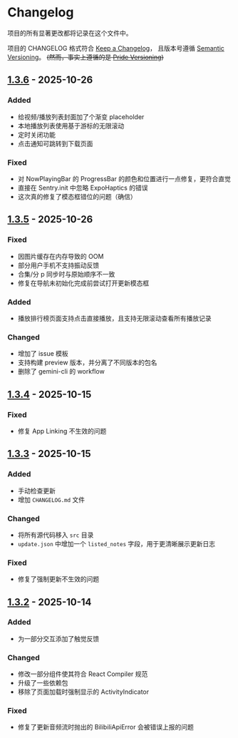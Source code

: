 # Changelog

项目的所有显著更改都将记录在这个文件中。

项目的 CHANGELOG 格式符合 [Keep a Changelog]，
且版本号遵循 [Semantic Versioning]。 ~~(然而，事实上遵循的是 [Pride Versioning])~~

## [1.3.6] - 2025-10-26

### Added

- 给视频/播放列表封面加了个渐变 placeholder
- 本地播放列表使用基于游标的无限滚动
- 定时关闭功能
- 点击通知可跳转到下载页面

### Fixed

- 对 NowPlayingBar 的 ProgressBar 的颜色和位置进行一点修复，更符合直觉
- 直接在 Sentry.init 中忽略 ExpoHaptics 的错误
- 这次真的修复了模态框错位的问题（确信）

## [1.3.5] - 2025-10-26

### Fixed

- 因图片缓存在内存导致的 OOM
- 部分用户手机不支持振动反馈
- 合集/分 p 同步时与原始顺序不一致
- 修复在导航未初始化完成前尝试打开更新模态框

### Added

- 播放排行榜页面支持点击直接播放，且支持无限滚动查看所有播放记录

### Changed

- 增加了 issue 模板
- 支持构建 preview 版本，并分离了不同版本的包名
- 删除了 gemini-cli 的 workflow

## [1.3.4] - 2025-10-15

### Fixed

- 修复 App Linking 不生效的问题

## [1.3.3] - 2025-10-15

### Added

- 手动检查更新
- 增加 `CHANGELOG.md` 文件

### Changed

- 将所有源代码移入 `src` 目录
- `update.json` 中增加一个 `listed_notes` 字段，用于更清晰展示更新日志

### Fixed

- 修复了强制更新不生效的问题

## [1.3.2] - 2025-10-14

### Added

- 为一部分交互添加了触觉反馈

### Changed

- 修改一部分组件使其符合 React Compiler 规范
- 升级了一些依赖包
- 移除了页面加载时强制显示的 ActivityIndicator

### Fixed

- 修复了更新音频流时抛出的 BilibiliApiError 会被错误上报的问题

<!-- Links -->

[keep a changelog]: https://keepachangelog.com/en/1.0.0/
[semantic versioning]: https://semver.org/spec/v2.0.0.html
[pride versioning]: https://pridever.org/

<!-- Versions -->

[unreleased]: https://github.com/bbplayer-app/BBPlayer/compare/v1.3.6...HEAD
[1.3.2]: https://github.com/bbplayer-app/BBPlayer/compare/v1.3.1...v1.3.2
[1.3.3]: https://github.com/bbplayer-app/BBPlayer/compare/v1.3.2...v1.3.3
[1.3.4]: https://github.com/bbplayer-app/BBPlayer/compare/v1.3.3...v1.3.4
[1.3.5]: https://github.com/bbplayer-app/BBPlayer/compare/v1.3.4...v1.3.5
[1.3.6]: https://github.com/bbplayer-app/BBPlayer/compare/v1.3.5...v1.3.6
